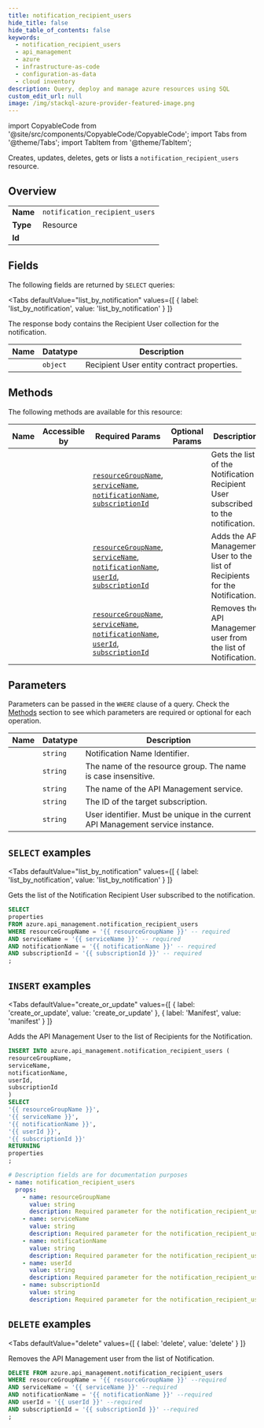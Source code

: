 ```yaml
--- 
title: notification_recipient_users
hide_title: false
hide_table_of_contents: false
keywords:
  - notification_recipient_users
  - api_management
  - azure
  - infrastructure-as-code
  - configuration-as-data
  - cloud inventory
description: Query, deploy and manage azure resources using SQL
custom_edit_url: null
image: /img/stackql-azure-provider-featured-image.png
---
```


import CopyableCode from '@site/src/components/CopyableCode/CopyableCode';
import Tabs from '@theme/Tabs';
import TabItem from '@theme/TabItem';

Creates, updates, deletes, gets or lists a <code>notification_recipient_users</code> resource.

## Overview
<table><tbody>
<tr><td><b>Name</b></td><td><code>notification_recipient_users</code></td></tr>
<tr><td><b>Type</b></td><td>Resource</td></tr>
<tr><td><b>Id</b></td><td><CopyableCode code="azure.api_management.notification_recipient_users" /></td></tr>
</tbody></table>

## Fields

The following fields are returned by `SELECT` queries:

<Tabs
    defaultValue="list_by_notification"
    values={[
        { label: 'list_by_notification', value: 'list_by_notification' }
    ]}
>
<TabItem value="list_by_notification">

The response body contains the Recipient User collection for the notification.

<table>
<thead>
    <tr>
    <th>Name</th>
    <th>Datatype</th>
    <th>Description</th>
    </tr>
</thead>
<tbody>
<tr>
    <td><CopyableCode code="properties" /></td>
    <td><code>object</code></td>
    <td>Recipient User entity contract properties.</td>
</tr>
</tbody>
</table>
</TabItem>
</Tabs>

## Methods

The following methods are available for this resource:

<table>
<thead>
    <tr>
    <th>Name</th>
    <th>Accessible by</th>
    <th>Required Params</th>
    <th>Optional Params</th>
    <th>Description</th>
    </tr>
</thead>
<tbody>
<tr>
    <td><a href="#list_by_notification"><CopyableCode code="list_by_notification" /></a></td>
    <td><CopyableCode code="select" /></td>
    <td><a href="#parameter-resourceGroupName"><code>resourceGroupName</code></a>, <a href="#parameter-serviceName"><code>serviceName</code></a>, <a href="#parameter-notificationName"><code>notificationName</code></a>, <a href="#parameter-subscriptionId"><code>subscriptionId</code></a></td>
    <td></td>
    <td>Gets the list of the Notification Recipient User subscribed to the notification.</td>
</tr>
<tr>
    <td><a href="#create_or_update"><CopyableCode code="create_or_update" /></a></td>
    <td><CopyableCode code="insert" /></td>
    <td><a href="#parameter-resourceGroupName"><code>resourceGroupName</code></a>, <a href="#parameter-serviceName"><code>serviceName</code></a>, <a href="#parameter-notificationName"><code>notificationName</code></a>, <a href="#parameter-userId"><code>userId</code></a>, <a href="#parameter-subscriptionId"><code>subscriptionId</code></a></td>
    <td></td>
    <td>Adds the API Management User to the list of Recipients for the Notification.</td>
</tr>
<tr>
    <td><a href="#delete"><CopyableCode code="delete" /></a></td>
    <td><CopyableCode code="delete" /></td>
    <td><a href="#parameter-resourceGroupName"><code>resourceGroupName</code></a>, <a href="#parameter-serviceName"><code>serviceName</code></a>, <a href="#parameter-notificationName"><code>notificationName</code></a>, <a href="#parameter-userId"><code>userId</code></a>, <a href="#parameter-subscriptionId"><code>subscriptionId</code></a></td>
    <td></td>
    <td>Removes the API Management user from the list of Notification.</td>
</tr>
</tbody>
</table>

## Parameters

Parameters can be passed in the `WHERE` clause of a query. Check the [Methods](#methods) section to see which parameters are required or optional for each operation.

<table>
<thead>
    <tr>
    <th>Name</th>
    <th>Datatype</th>
    <th>Description</th>
    </tr>
</thead>
<tbody>
<tr id="parameter-notificationName">
    <td><CopyableCode code="notificationName" /></td>
    <td><code>string</code></td>
    <td>Notification Name Identifier.</td>
</tr>
<tr id="parameter-resourceGroupName">
    <td><CopyableCode code="resourceGroupName" /></td>
    <td><code>string</code></td>
    <td>The name of the resource group. The name is case insensitive.</td>
</tr>
<tr id="parameter-serviceName">
    <td><CopyableCode code="serviceName" /></td>
    <td><code>string</code></td>
    <td>The name of the API Management service.</td>
</tr>
<tr id="parameter-subscriptionId">
    <td><CopyableCode code="subscriptionId" /></td>
    <td><code>string</code></td>
    <td>The ID of the target subscription.</td>
</tr>
<tr id="parameter-userId">
    <td><CopyableCode code="userId" /></td>
    <td><code>string</code></td>
    <td>User identifier. Must be unique in the current API Management service instance.</td>
</tr>
</tbody>
</table>

## `SELECT` examples

<Tabs
    defaultValue="list_by_notification"
    values={[
        { label: 'list_by_notification', value: 'list_by_notification' }
    ]}
>
<TabItem value="list_by_notification">

Gets the list of the Notification Recipient User subscribed to the notification.

```sql
SELECT
properties
FROM azure.api_management.notification_recipient_users
WHERE resourceGroupName = '{{ resourceGroupName }}' -- required
AND serviceName = '{{ serviceName }}' -- required
AND notificationName = '{{ notificationName }}' -- required
AND subscriptionId = '{{ subscriptionId }}' -- required
;
```
</TabItem>
</Tabs>


## `INSERT` examples

<Tabs
    defaultValue="create_or_update"
    values={[
        { label: 'create_or_update', value: 'create_or_update' },
        { label: 'Manifest', value: 'manifest' }
    ]}
>
<TabItem value="create_or_update">

Adds the API Management User to the list of Recipients for the Notification.

```sql
INSERT INTO azure.api_management.notification_recipient_users (
resourceGroupName,
serviceName,
notificationName,
userId,
subscriptionId
)
SELECT 
'{{ resourceGroupName }}',
'{{ serviceName }}',
'{{ notificationName }}',
'{{ userId }}',
'{{ subscriptionId }}'
RETURNING
properties
;
```
</TabItem>
<TabItem value="manifest">

```yaml
# Description fields are for documentation purposes
- name: notification_recipient_users
  props:
    - name: resourceGroupName
      value: string
      description: Required parameter for the notification_recipient_users resource.
    - name: serviceName
      value: string
      description: Required parameter for the notification_recipient_users resource.
    - name: notificationName
      value: string
      description: Required parameter for the notification_recipient_users resource.
    - name: userId
      value: string
      description: Required parameter for the notification_recipient_users resource.
    - name: subscriptionId
      value: string
      description: Required parameter for the notification_recipient_users resource.
```
</TabItem>
</Tabs>


## `DELETE` examples

<Tabs
    defaultValue="delete"
    values={[
        { label: 'delete', value: 'delete' }
    ]}
>
<TabItem value="delete">

Removes the API Management user from the list of Notification.

```sql
DELETE FROM azure.api_management.notification_recipient_users
WHERE resourceGroupName = '{{ resourceGroupName }}' --required
AND serviceName = '{{ serviceName }}' --required
AND notificationName = '{{ notificationName }}' --required
AND userId = '{{ userId }}' --required
AND subscriptionId = '{{ subscriptionId }}' --required
;
```
</TabItem>
</Tabs>
